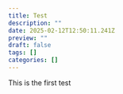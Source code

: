 ```yaml
---
title: Test
description: ""
date: 2025-02-12T12:50:11.241Z
preview: ""
draft: false
tags: []
categories: []
---
```

This is the first test